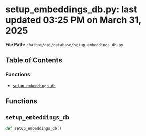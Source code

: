 # setup_embeddings_db.py: last updated 03:25 PM on March 31, 2025

**File Path:** `chatbot/api/database/setup_embeddings_db.py`

## Table of Contents

### Functions

- [`setup_embeddings_db`](#setup_embeddings_db)

## Functions

## `setup_embeddings_db`

```python
def setup_embeddings_db()
```
